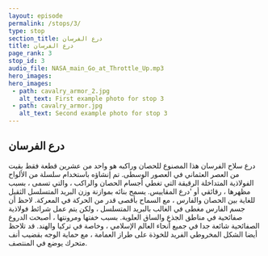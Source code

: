 ```yaml
---
layout: episode
permalink: /stops/3/
type: stop
section_title: درع الفرسان
title: درع الفرسان
page_rank: 3
stop_id: 3
audio_file: NASA_main_Go_at_Throttle_Up.mp3
hero_images:
hero_images:
 - path: cavalry_armor_2.jpg
   alt_text: First example photo for stop 3
 - path: cavalry_armor.jpg
   alt_text: Second example photo for stop 3
---
```



## درع الفرسان

درع سلاح الفرسان هذا المصنوع للحصان وراكبه هو واحد من عشرين قطعة فقط بقيت من العصر العثماني في العصور الوسطى. تم إنشاؤه باستخدام سلسلة من الألواح الفولاذية المتداخلة الرقيقة التي تغطي أجسام الحصان والراكب ، والتي تسمى ، بسبب مظهرها ، رقائقي أو 'درع المقاييس. يسمح بنائه بموازنة وزن البريد المتسلسل الثقيل للغاية بين الحصان والفارس ، مع السماح بأقصى قدر من الحركة في المعركة. لاحظ أن جسم الفارس مغطى في الغالب بالبريد المتسلسل ، ولكن يتم عمل شرائط فولاذية صفائحية في مناطق الجذع والساق العلوية. بسبب خفتها ومرونتها ، أصبحت الدروع الصفائحية شائعة جدا في جميع أنحاء العالم الإسلامي ، وخاصة في تركيا والهند. قد تلاحظ أيضا الشكل المخروطي الفريد للخوذة على طراز العمامة ، مع حماية الوجه بقضيب أنف متحرك يوضع في المنتصف.

